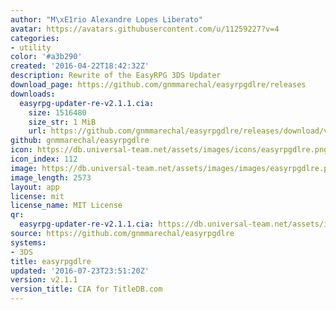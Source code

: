 ```yaml
---
author: "M\xE1rio Alexandre Lopes Liberato"
avatar: https://avatars.githubusercontent.com/u/11259227?v=4
categories:
- utility
color: '#a3b290'
created: '2016-04-22T18:42:32Z'
description: Rewrite of the EasyRPG 3DS Updater
download_page: https://github.com/gnmmarechal/easyrpgdlre/releases
downloads:
  easyrpg-updater-re-v2.1.1.cia:
    size: 1516480
    size_str: 1 MiB
    url: https://github.com/gnmmarechal/easyrpgdlre/releases/download/v2.1.1/easyrpg-updater-re-v2.1.1.cia
github: gnmmarechal/easyrpgdlre
icon: https://db.universal-team.net/assets/images/icons/easyrpgdlre.png
icon_index: 112
image: https://db.universal-team.net/assets/images/images/easyrpgdlre.png
image_length: 2573
layout: app
license: mit
license_name: MIT License
qr:
  easyrpg-updater-re-v2.1.1.cia: https://db.universal-team.net/assets/images/qr/easyrpg-updater-re-v2-1-1-cia.png
source: https://github.com/gnmmarechal/easyrpgdlre
systems:
- 3DS
title: easyrpgdlre
updated: '2016-07-23T23:51:20Z'
version: v2.1.1
version_title: CIA for TitleDB.com
---
```

